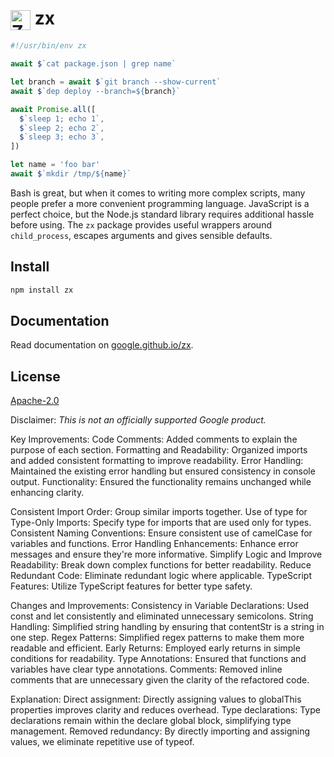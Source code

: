 <h1><img src="https://google.github.io/zx/img/logo.svg" alt="Zx logo" height="32" valign="middle"> zx</h1>

```js
#!/usr/bin/env zx

await $`cat package.json | grep name`

let branch = await $`git branch --show-current`
await $`dep deploy --branch=${branch}`

await Promise.all([
  $`sleep 1; echo 1`,
  $`sleep 2; echo 2`,
  $`sleep 3; echo 3`,
])

let name = 'foo bar'
await $`mkdir /tmp/${name}`
```

Bash is great, but when it comes to writing more complex scripts,
many people prefer a more convenient programming language.
JavaScript is a perfect choice, but the Node.js standard library
requires additional hassle before using. The `zx` package provides
useful wrappers around `child_process`, escapes arguments and
gives sensible defaults.

## Install

```bash
npm install zx
```

## Documentation

Read documentation on [google.github.io/zx](https://google.github.io/zx/).

## License

[Apache-2.0](LICENSE)

Disclaimer: _This is not an officially supported Google product._

Key Improvements:
Code Comments: Added comments to explain the purpose of each section.
Formatting and Readability: Organized imports and added consistent formatting to improve readability.
Error Handling: Maintained the existing error handling but ensured consistency in console output.
Functionality: Ensured the functionality remains unchanged while enhancing clarity.

Consistent Import Order: Group similar imports together.
Use of type for Type-Only Imports: Specify type for imports that are used only for types.
Consistent Naming Conventions: Ensure consistent use of camelCase for variables and functions.
Error Handling Enhancements: Enhance error messages and ensure they're more informative.
Simplify Logic and Improve Readability: Break down complex functions for better readability.
Reduce Redundant Code: Eliminate redundant logic where applicable.
TypeScript Features: Utilize TypeScript features for better type safety.

Changes and Improvements:
Consistency in Variable Declarations: Used const and let consistently and eliminated unnecessary semicolons.
String Handling: Simplified string handling by ensuring that contentStr is a string in one step.
Regex Patterns: Simplified regex patterns to make them more readable and efficient.
Early Returns: Employed early returns in simple conditions for readability.
Type Annotations: Ensured that functions and variables have clear type annotations.
Comments: Removed inline comments that are unnecessary given the clarity of the refactored code.

Explanation:
Direct assignment: Directly assigning values to globalThis properties improves clarity and reduces overhead.
Type declarations: Type declarations remain within the declare global block, simplifying type management.
Removed redundancy: By directly importing and assigning values, we eliminate repetitive use of typeof.